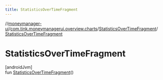 ```yaml
---
title: StatisticsOverTimeFragment
---
```

//[moneymanager-ui](../../../index.html)/[com.tink.moneymanagerui.overview.charts](../index.html)/[StatisticsOverTimeFragment](index.html)/[StatisticsOverTimeFragment](-statistics-over-time-fragment.html)



# StatisticsOverTimeFragment



[androidJvm]\
fun [StatisticsOverTimeFragment](-statistics-over-time-fragment.html)()





